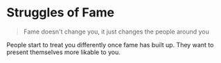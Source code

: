 # Struggles of Fame

> Fame doesn't change you, it just changes the people around you

People start to treat you differently once fame has built up. They want to present themselves more likable to you.